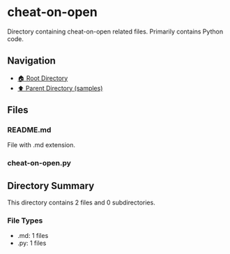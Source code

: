 # cheat-on-open

Directory containing cheat-on-open related files. Primarily contains Python code.

## Navigation

* [🏠 Root Directory](../../README.md)
* [⬆️ Parent Directory (samples)](../README.md)

## Files

### README.md

File with .md extension.

### cheat-on-open.py

## Directory Summary

This directory contains 2 files and 0 subdirectories.

### File Types

* .md: 1 files
* .py: 1 files
